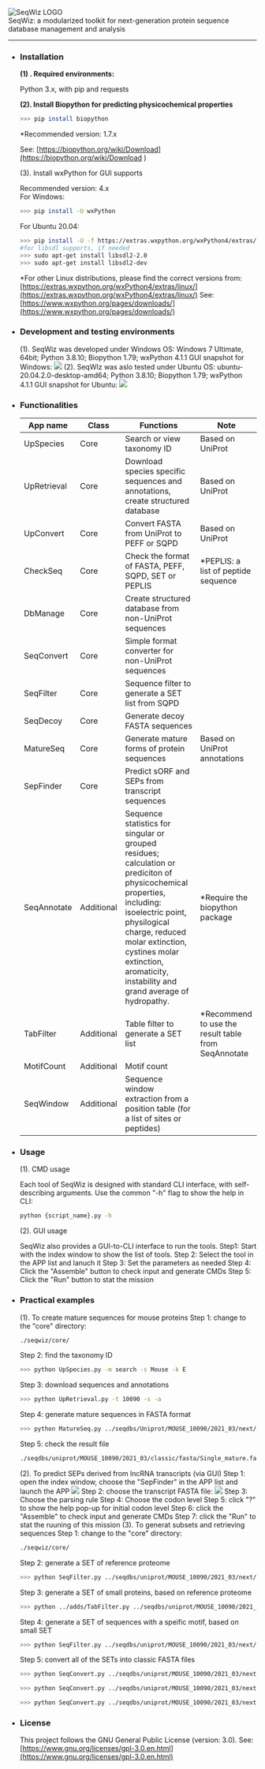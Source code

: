 ![SeqWiz LOGO](docs/logo.png)  
SeqWiz: a modularized toolkit for next-generation protein sequence database management and analysis
* * *

*   ### Installation
    
    **(1) . Required environments:**
    
    Python 3.x, with pip and requests
    
    **(2). Install Biopython for predicting physicochemical properties**
    
    ```sh
    >>> pip install biopython
    ```
    
    \*Recommended version: 1.7.x
    
    See: [https://biopython.org/wiki/Download](https://biopython.org/wiki/Download )
    
    (3). Install wxPython for GUI supports
    
    Recommended version: 4.x  
    For Windows:
    ```sh
    >>> pip install -U wxPython
    ```
    For Ubuntu 20.04:
    ```sh
    >>> pip install -U -f https://extras.wxpython.org/wxPython4/extras/linux/gtk3/ubuntu-20.04 wxPython
    #for libsdl supports, if needed
    >>> sudo apt-get install libsdl2-2.0  
    >>> sudo apt-get install libsdl2-dev
    ```
    \*For other Linux distributions, please find the correct versions from: [https://extras.wxpython.org/wxPython4/extras/linux/](https://extras.wxpython.org/wxPython4/extras/linux/)
    See: [https://www.wxpython.org/pages/downloads/](https://www.wxpython.org/pages/downloads/)
    
*   ### Development and testing environments
    
    (1). SeqWiz was developed under Windows OS:
    Windows 7 Ultimate, 64bit; Python 3.8.10; Biopython 1.79; wxPython 4.1.1
    GUI snapshot for Windows:
    ![](docs/windows.png)
    (2). SeqWIz was aslo tested under Ubuntu OS:
    ubuntu-20.04.2.0-desktop-amd64; Python 3.8.10; Biopython 1.79; wxPython 4.1.1
    GUI snapshot for Ubuntu:
    ![](docs/ubuntu.png)
*   ### Functionalities
    
    |App name|Class|Functions|Note|
    |------|------|------|------|
    |UpSpecies|Core|Search or view taxonomy ID|Based on UniProt|
    |UpRetrieval|Core|Download species specific sequences and annotations, create structured database|Based on UniProt|
    |UpConvert|Core|Convert FASTA from UniProt to PEFF or SQPD|Based on UniProt|
    |CheckSeq|Core|Check the format of FASTA, PEFF, SQPD, SET or PEPLIS|\*PEPLIS: a list of peptide sequence|
    |DbManage|Core|Create structured database from non-UniProt sequences||
    |SeqConvert|Core|Simple format converter for non-UniProt sequences||
    |SeqFilter|Core|Sequence filter to generate a SET list from SQPD||
    |SeqDecoy|Core|Generate decoy FASTA sequences||
    |MatureSeq|Core|Generate mature forms of protein sequences|Based on UniProt annotations|
    |SepFinder|Core|Predict sORF and SEPs from transcript sequences||
    |SeqAnnotate|Additional|Sequence statistics for singular or grouped residues; calculation or prediciton of physicochemical properties, including: isoelectric point, physilogical charge, reduced molar extinction, cystines molar extinction, aromaticity, instability and grand average of hydropathy.|\*Require the biopython package|
    |TabFilter|Additional|Table filter to generate a SET list|\*Recommend to use the result table from SeqAnnotate|
    |MotifCount|Additional|Motif count||
    |SeqWindow|Additional|Sequence window extraction from a position table (for a list of sites or peptides)||
    
*   ### Usage
    
    (1). CMD usage
    
    Each tool of SeqWiz is designed with standard CLI interface, with self-describing arguments. Use the common "-h" flag to show the help in CLI:
    ```sh
    python {script_name}.py -h
    ```
    (2). GUI usage
    
    SeqWiz also provides a GUI-to-CLI interface to run the tools.
    Step1: Start with the index window to show the list of tools.
    Step 2: Select the tool in the APP list and lanuch it
    Step 3: Set the parameters as needed
    Step 4: Click the "Assemble" button to check input and generate CMDs
    Step 5: Click the "Run" button to stat the mission

*   ### Practical examples
    
    (1). To create mature sequences for mouse proteins
    Step 1: change to the "core" directory:
    ```sh
    ./seqwiz/core/
    ```
    Step 2: find the taxonomy ID
    ```sh
    >>> python UpSpecies.py -m search -s Mouse -k E
    ```
    Step 3: download sequences and annotations
    ```sh
    >>> python UpRetrieval.py -t 10090 -s -a
    ```
    Step 4: generate mature sequences in FASTA format
    ```sh
    >>> python MatureSeq.py ../seqdbs/Uniprot/MOUSE_10090/2021_03/next/sqpd/SQPD.db -f
    ```
    Step 5: check the result file
    ```sh
    ./seqdbs/uniprot/MOUSE_10090/2021_03/classic/fasta/Single_mature.fasta
    ```
    (2). To predict SEPs derived from lncRNA transcripts (via GUI)
    Step 1: open the index window, choose the "SepFinder" in the APP list and launch the APP
    ![](docs/example2_1.png)
    Step 2: choose the transcript FASTA file:
    ![](docs/example2_2.png)
    Step 3: Choose the parsing rule
    Step 4: Choose the codon level
    Step 5: click "?" to show the help pop-up for initial codon level
    Step 6: click the "Assemble" to check input and generate CMDs
    Step 7: click the "Run" to stat the ruuning of this mission
    (3). To generat subsets and retrieving sequences
    Step 1: change to the "core" directory:
    ```sh
    ./seqwiz/core/
    ```
    Step 2: generate a SET of reference proteome
    ```sh
    >>> python SeqFilter.py ../seqdbs/uniprot/MOUSE_10090/2021_03/next/sqpd/SQPD.db -f Proteomes -e " " -t exact -l proteome -m remove
    ```
    Step 3: generate a SET of small proteins, based on reference proteome
    ```sh
    >>> python ../adds/TabFilter.py ../seqdbs/uniprot/MOUSE_10090/2021_03/classic/table/properties.tsv -c 2 -l small -e ¡°<200¡± -t numeric -n ¡°<max¡± -i intersection -r ../seqdbs/uniprot/MOUSE_10090/2021_03/next/sets/SQPD_filter_proteome.json
    ```
    Step 4: generate a SET of sequences with a speific motif, based on small SET
    ```sh
    >>> python SeqFilter.py ../seqdbs/uniprot/MOUSE_10090/2021_03/next/sqpd/SQPD.db -f sequence -e "N[^P][S|T|C|V]" -t pattern -i intersection -r -l motif ../seqdbs/uniprot/MOUSE_10090/2021_03/next/sets/properties_filter_small.json
    ```
    Step 5: convert all of the SETs into classic FASTA files
    ```sh
    >>> python SeqConvert.py ../seqdbs/uniprot/MOUSE_10090/2021_03/next/sets/SQPD_filter_proteome.json -t set2fasta -l proteome
    
    >>> python SeqConvert.py ../seqdbs/uniprot/MOUSE_10090/2021_03/next/sets/properties_filter_small.json -t set2fasta -l small
    
    >>> python SeqConvert.py ../seqdbs/uniprot/MOUSE_10090/2021_03/next/sets/SQPD_filter_motif.json -t set2fasta -l motif
    ```
*   ### License
    
    This project follows the GNU General Public License (version: 3.0).
    See: [https://www.gnu.org/licenses/gpl-3.0.en.html](https://www.gnu.org/licenses/gpl-3.0.en.html)
